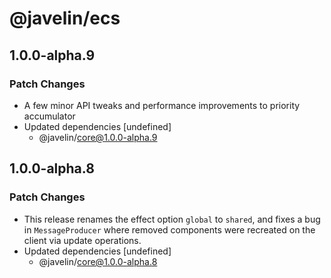 # @javelin/ecs

## 1.0.0-alpha.9

### Patch Changes

- A few minor API tweaks and performance improvements to priority accumulator
- Updated dependencies [undefined]
  - @javelin/core@1.0.0-alpha.9

## 1.0.0-alpha.8

### Patch Changes

- This release renames the effect option `global` to `shared`, and fixes a bug in `MessageProducer` where removed components were recreated on the client via update operations.
- Updated dependencies [undefined]
  - @javelin/core@1.0.0-alpha.8
